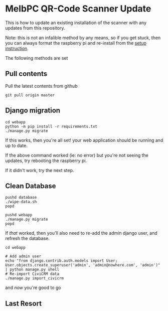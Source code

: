 # MelbPC QR-Code Scanner Update

This is how to update an existing installation of the scanner with any
updates from this repository.

Note: this is not an infalible method by any means, so if you get stuck,
then you can always format the raspberry pi and re-install from the
[setup instruction](setup.md).

The following methods are set

## Pull contents

Pull the latest contents from github

```
git pull origin master
```

## Django migration

```
cd webapp
python -m pip install -r requirements.txt
./manage.py migrate
```

If this works, then you're all set! your web application should be running
and up to date.

If the above command worked (ie: no error) but you're not seeing the updates,
try rebooting the raspberry pi.

If it didn't work, try the next step.


## Clean Database

```
pushd database
./wipe-data.sh
popd

pushd webapp
./manage.py migrate
popd
```

If *that* worked, then you'll also need to re-add the admin django user, and
refresh the database.

```
cd webapp

# Add admin user
echo "from django.contrib.auth.models import User; User.objects.create_superuser('admin', 'admin@nowhere.com', 'admin')" | python manage.py shell
# Re-import CiviCRM data
./manage.py import_civicrm
```

and *now* you're good to go


## Last Resort
